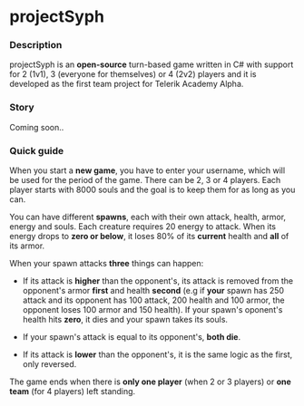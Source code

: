 # projectSyph

### Description
projectSyph is an **open-source** turn-based game written in C# with support for 2 (1v1), 3 (everyone for themselves) or 4 (2v2) players and it is developed as the first team project for Telerik Academy Alpha.

### Story
Coming soon..

### Quick guide
When you start a **new game**, you have to enter your username, which will be used for the period of the game. There can be 2, 3 or 4 players. Each player starts with 8000 souls and the goal is to keep them for as long as you can.

You can have different **spawns**, each with their own attack, health, armor, energy and souls. Each creature requires 20 energy to attack. When its energy drops to **zero or below**, it loses 80% of its **current** health and **all** of its armor.

When your spawn attacks **three** things can happen:
- If its attack is **higher** than the opponent's, its attack is removed from the opponent's armor **first** and health **second** (e.g if **your** spawn has 250 attack and its opponent has 100 attack, 200 health and 100 armor, the opponent loses 100 armor and 150 health). If your spawn's oponent's health hits **zero**, it dies and your spawn takes its souls.

- If your spawn's attack is equal to its opponent's, **both die**.

- If its attack is **lower** than the opponent's, it is the same logic as the first, only reversed.

The game ends when there is **only one player** (when 2 or 3 players) or **one team** (for 4 players) left standing.